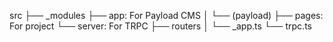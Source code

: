 src
├── _modules
├── app: For Payload CMS
│   └── (payload)
├── pages: For project
└── server: For TRPC
    ├── routers
    │   └── _app.ts
    └── trpc.ts
